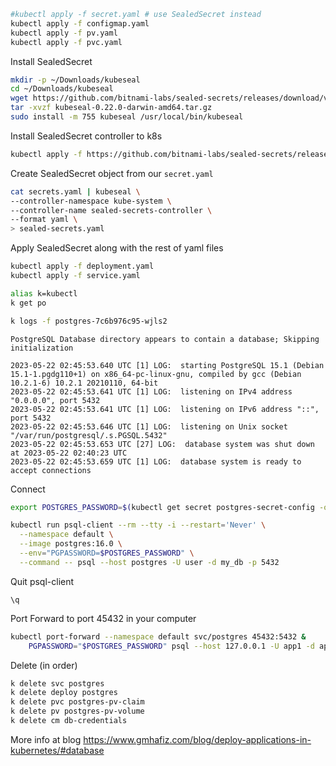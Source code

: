 ```sh
#kubectl apply -f secret.yaml # use SealedSecret instead
kubectl apply -f configmap.yaml
kubectl apply -f pv.yaml
kubectl apply -f pvc.yaml
```

Install SealedSecret

```sh
mkdir -p ~/Downloads/kubeseal
cd ~/Downloads/kubeseal
wget https://github.com/bitnami-labs/sealed-secrets/releases/download/v0.22.0/kubeseal-0.22.0-darwin-amd64.tar.gz
tar -xvzf kubeseal-0.22.0-darwin-amd64.tar.gz
sudo install -m 755 kubeseal /usr/local/bin/kubeseal
```

Install SealedSecret controller to k8s

```sh
kubectl apply -f https://github.com/bitnami-labs/sealed-secrets/releases/download/v0.22.0/controller.yaml
```

Create SealedSecret object from our `secret.yaml`

```sh
cat secrets.yaml | kubeseal \
--controller-namespace kube-system \
--controller-name sealed-secrets-controller \
--format yaml \
> sealed-secrets.yaml
```

Apply SealedSecret along with the rest of yaml files

```sh
kubectl apply -f deployment.yaml
kubectl apply -f service.yaml
```

```sh
alias k=kubectl
k get po
```

```sh
k logs -f postgres-7c6b976c95-wjls2
```

```
PostgreSQL Database directory appears to contain a database; Skipping initialization

2023-05-22 02:45:53.640 UTC [1] LOG:  starting PostgreSQL 15.1 (Debian 15.1-1.pgdg110+1) on x86_64-pc-linux-gnu, compiled by gcc (Debian 10.2.1-6) 10.2.1 20210110, 64-bit
2023-05-22 02:45:53.641 UTC [1] LOG:  listening on IPv4 address "0.0.0.0", port 5432
2023-05-22 02:45:53.641 UTC [1] LOG:  listening on IPv6 address "::", port 5432
2023-05-22 02:45:53.646 UTC [1] LOG:  listening on Unix socket "/var/run/postgresql/.s.PGSQL.5432"
2023-05-22 02:45:53.653 UTC [27] LOG:  database system was shut down at 2023-05-22 02:40:23 UTC
2023-05-22 02:45:53.659 UTC [1] LOG:  database system is ready to accept connections
```

Connect

```sh
export POSTGRES_PASSWORD=$(kubectl get secret postgres-secret-config -o jsonpath="{.data.POSTGRES_PASSWORD}" | base64 -d)

kubectl run psql-client --rm --tty -i --restart='Never' \
  --namespace default \
  --image postgres:16.0 \
  --env="PGPASSWORD=$POSTGRES_PASSWORD" \
  --command -- psql --host postgres -U user -d my_db -p 5432
```

Quit psql-client

```
\q
```

Port Forward to port 45432 in your computer

```sh
kubectl port-forward --namespace default svc/postgres 45432:5432 &
    PGPASSWORD="$POSTGRES_PASSWORD" psql --host 127.0.0.1 -U app1 -d app_db -p 5432
```

Delete (in order)

```sh
k delete svc postgres
k delete deploy postgres
k delete pvc postgres-pv-claim
k delete pv postgres-pv-volume
k delete cm db-credentials
```


More info at blog https://www.gmhafiz.com/blog/deploy-applications-in-kubernetes/#database